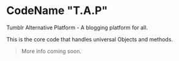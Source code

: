 # CodeName "T.A.P"
Tumblr Alternative Platform -  A blogging platform for all.

This is the core code that handles universal Objects and methods.

> More info coming soon.
